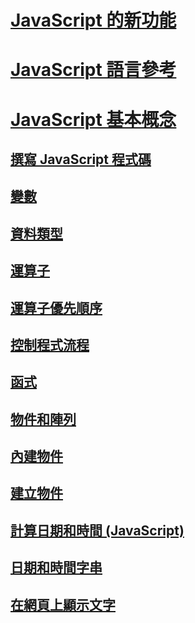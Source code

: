 # [JavaScript 的新功能](what-s-new-in-javascript.md)
# [JavaScript 語言參考](javascript-language-reference.md)
# [JavaScript 基本概念](javascript-fundamentals.md)
## [撰寫 JavaScript 程式碼](writing-javascript-code.md)
## [變數](variables-javascript.md)
## [資料類型](data-types-javascript.md)
## [運算子](operators-javascript.md)
## [運算子優先順序](operator-subtractprecedence-javascript.md)
## [控制程式流程](controlling-program-flow-javascript.md)
## [函式](functions-javascript.md)
## [物件和陣列](objects-and-arrays-javascript.md)
## [內建物件](intrinsic-objects-javascript.md)
## [建立物件](creating-objects-javascript.md)
## [計算日期和時間 (JavaScript)](calculating-dates-and-times-javascript.md)
## [日期和時間字串](date-and-time-strings-javascript.md)
## [在網頁上顯示文字](displaying-text-in-a-webpage-javascript.md)
